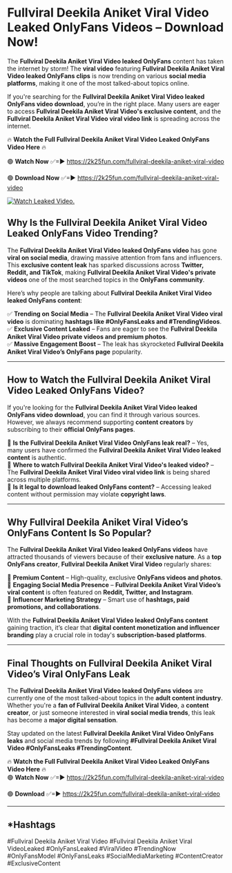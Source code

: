 # Fullviral Deekila Aniket Viral Video Leaked OnlyFans Videos – Download Now!

The **Fullviral Deekila Aniket Viral Video leaked OnlyFans** content has taken the internet by storm! The **viral video** featuring **Fullviral Deekila Aniket Viral Video leaked OnlyFans clips** is now trending on various **social media platforms**, making it one of the most talked-about topics online.  

If you're searching for the **Fullviral Deekila Aniket Viral Video leaked OnlyFans video download**, you’re in the right place. Many users are eager to access **Fullviral Deekila Aniket Viral Video's exclusive content**, and the **Fullviral Deekila Aniket Viral Video viral video link** is spreading across the internet.  

🔥 **Watch the Full Fullviral Deekila Aniket Viral Video Leaked OnlyFans Video Here** 🔥  

🟢 **Watch Now** ✅=► https://2k25fun.com/fullviral-deekila-aniket-viral-video

🟢 **Download Now** ✅=► https://2k25fun.com/fullviral-deekila-aniket-viral-video

[![Watch Leaked Video.](https://miro.medium.com/v2/resize:fit:828/format:webp/1*cilzJN44JGOrTw9NJCrNHA.gif "Watch Leaked Video")](https://2k25fun.com/fullviral-deekila-aniket-viral-video)

## **Why Is the Fullviral Deekila Aniket Viral Video Leaked OnlyFans Video Trending?**  

The **Fullviral Deekila Aniket Viral Video leaked OnlyFans video** has gone **viral on social media**, drawing massive attention from fans and influencers. This **exclusive content leak** has sparked discussions across **Twitter, Reddit, and TikTok**, making **Fullviral Deekila Aniket Viral Video's private videos** one of the most searched topics in the **OnlyFans community**.  

Here’s why people are talking about **Fullviral Deekila Aniket Viral Video leaked OnlyFans content**:  

✅ **Trending on Social Media** – The **Fullviral Deekila Aniket Viral Video viral video** is dominating **hashtags like #OnlyFansLeaks and #TrendingVideos**.  
✅ **Exclusive Content Leaked** – Fans are eager to see the **Fullviral Deekila Aniket Viral Video private videos and premium photos**.  
✅ **Massive Engagement Boost** – The leak has skyrocketed **Fullviral Deekila Aniket Viral Video’s OnlyFans page** popularity.  

---

## **How to Watch the Fullviral Deekila Aniket Viral Video Leaked OnlyFans Video?**  

If you're looking for the **Fullviral Deekila Aniket Viral Video leaked OnlyFans video download**, you can find it through various sources. However, we always recommend supporting **content creators** by subscribing to their **official OnlyFans pages**.  

🔹 **Is the Fullviral Deekila Aniket Viral Video OnlyFans leak real?** – Yes, many users have confirmed the **Fullviral Deekila Aniket Viral Video leaked content** is authentic.  
🔹 **Where to watch Fullviral Deekila Aniket Viral Video's leaked video?** – The **Fullviral Deekila Aniket Viral Video viral video link** is being shared across multiple platforms.  
🔹 **Is it legal to download leaked OnlyFans content?** – Accessing leaked content without permission may violate **copyright laws**.  

---

## **Why Fullviral Deekila Aniket Viral Video’s OnlyFans Content Is So Popular?**  

The **Fullviral Deekila Aniket Viral Video leaked OnlyFans videos** have attracted thousands of viewers because of their **exclusive nature**. As a **top OnlyFans creator**, **Fullviral Deekila Aniket Viral Video** regularly shares:  

📌 **Premium Content** – High-quality, exclusive **OnlyFans videos and photos**.  
📌 **Engaging Social Media Presence** – **Fullviral Deekila Aniket Viral Video’s viral content** is often featured on **Reddit, Twitter, and Instagram**.  
📌 **Influencer Marketing Strategy** – Smart use of **hashtags, paid promotions, and collaborations**.  

With the **Fullviral Deekila Aniket Viral Video leaked OnlyFans content** gaining traction, it’s clear that **digital content monetization and influencer branding** play a crucial role in today's **subscription-based platforms**.  

---

## **Final Thoughts on Fullviral Deekila Aniket Viral Video’s Viral OnlyFans Leak**  

The **Fullviral Deekila Aniket Viral Video leaked OnlyFans videos** are currently one of the most talked-about topics in the **adult content industry**. Whether you're a **fan of Fullviral Deekila Aniket Viral Video**, a **content creator**, or just someone interested in **viral social media trends**, this leak has become a **major digital sensation**.  

Stay updated on the latest **Fullviral Deekila Aniket Viral Video OnlyFans leaks** and social media trends by following **#Fullviral Deekila Aniket Viral Video #OnlyFansLeaks #TrendingContent**.  

🔥 **Watch the Full Fullviral Deekila Aniket Viral Video Leaked OnlyFans Video Here** 🔥  
🟢 **Watch Now** ✅=► https://2k25fun.com/fullviral-deekila-aniket-viral-video

🟢 **Download** ✅=► https://2k25fun.com/fullviral-deekila-aniket-viral-video

---

## *Hashtags
#Fullviral Deekila Aniket Viral Video #Fullviral Deekila Aniket Viral VideoLeaked #OnlyFansLeaked #ViralVideo #TrendingNow #OnlyFansModel #OnlyFansLeaks #SocialMediaMarketing #ContentCreator #ExclusiveContent  